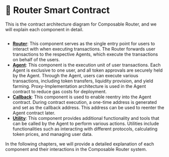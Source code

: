 # 💠 Router Smart Contract



This is the contract architecture diagram for Composable Router, and we will explain each component in detail.&#x20;

<figure><img src="https://lh5.googleusercontent.com/YaDNu0MTtbyVqmhXZO3vqnTHhEXkgzvP64RlOTbrtVKWX5A9o0p9QZeqAP2UFNzMFRTbhWaq5tOrLXCuFV6tJIpxacQm-wAkYSnnh_I512syfQq1WeWCPUBRei8axTNV7UI9ddXXXXJSFDm7fVA7AkA" alt=""><figcaption></figcaption></figure>

* [**Router**](router.md): This component serves as the single entry point for users to interact with when executing transactions. The Router forwards user transactions to the respective Agents, which execute the transactions on behalf of the users.
* [**Agent**](agent.md): This component is the execution unit of user transactions. Each Agent is exclusive to one user, and all token approvals are securely held by the Agent. Through the Agent, users can execute various transactions, including token transfers, liquidity provision, and yield farming. Proxy-Implementation architecture is used in the Agent contract to reduce gas costs for deployment.
* [**Callback**](flash-loan-callback.md): This component is used to enable reentry into the Agent contract. During contract execution, a one-time address is generated and set as the callback address. This address can be used to reenter the Agent contract later.
* [**Utility**](maker-utility.md): This component provides additional functionality and tools that can be called by the Agent to perform various actions. Utilities include functionalities such as interacting with different protocols, calculating token prices, and managing user data.

In the following chapters, we will provide a detailed explanation of each component and their interactions in the Composable Router system.&#x20;
